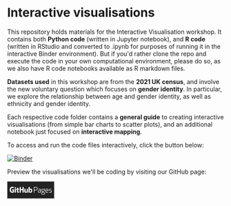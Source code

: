 # Interactive visualisations
This repository holds materials for the Interactive Visualisation workshop. 
It contains both **Python code** (written in Jupyter notebook), and **R code** (written in RStudio and converted to .ipynb for purposes of running it in the interactive Binder environment). But if you'd rather clone the repo and execute the code in your own computational environment, please do so, as we also have R code notebooks available as R markdown files. 

**Datasets used** in this workshop are from the **2021 UK census**, and involve the new voluntary question which focuses on **gender identity**. In particular, we explore the relationship between age and gender identity, as well as ethnicity and gender identity.

Each respective code folder contains a **general guide** to creating interactive visualisations (from simple bar charts to scatter plots), and an additional notebook just focused on **interactive mapping**. 

To access and run the code files interactively, click the button below:

[![Binder](https://mybinder.org/badge_logo.svg)](https://mybinder.org/v2/gh/UKDataServiceOpen/Interactive_vis/HEAD)


Preview the visualisations we'll be coding by visiting our GitHub page: 

[![GitHub Pages](Images/GH_pages.png)](https://ukdataserviceopen.github.io/blog/2024/05/10/interactive-visualisations-workshop.html)

